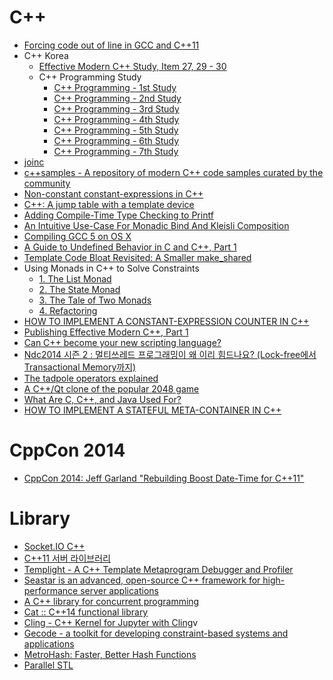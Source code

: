 C++
===
* [Forcing code out of line in GCC and C++11](http://xania.org/201209/forcing-code-out-of-line-in-gcc)
* C++ Korea
  * [Effective Modern C++ Study, Item 27, 29 - 30](http://www.slideshare.net/utilforever/c-korea-effective-modern-c-study-item-27-29-30)
  * C++ Programming Study
    * [C++ Programming - 1st Study](http://www.slideshare.net/utilforever/c-programming-1s-study)
    * [C++ Programming - 2nd Study](http://www.slideshare.net/utilforever/c-programming-2nd-study)
    * [C++ Programming - 3rd Study](http://www.slideshare.net/utilforever/c-programming-3rd-study)
    * [C++ Programming - 4th Study](http://www.slideshare.net/utilforever/c-programming-4th-study)
    * [C++ Programming - 5th Study](http://www.slideshare.net/utilforever/c-programming-5th-study)
    * [C++ Programming - 6th Study](http://www.slideshare.net/utilforever/c-programming-6th-study)
    * [C++ Programming - 7th Study](http://www.slideshare.net/utilforever/c-programming-7th-study)
* [joinc](http://www.joinc.co.kr/modules/moniwiki/wiki.php/Site/C++)
* [c++​samples - A repository of modern C++ code samples curated by the community](http://www.cppsamples.com/)
* [Non-constant constant-expressions in C++](http://b.atch.se/posts/non-constant-constant-expressions/)
* [C++: A jump table with a template device](https://monoinfinito.wordpress.com/2015/05/05/c-a-jump-table-with-a-template-device/)
* [Adding Compile-Time Type Checking to Printf](https://msdn.microsoft.com/en-us/magazine/dn973010.aspx)
* [An Intuitive Use-Case For Monadic Bind And Kleisli Composition](https://daniel-j-h.github.io/post/intuitive-monadic-bind-kleisli-composition/)
* [Compiling GCC 5 on OS X](https://solarianprogrammer.com/2015/05/01/compiling-gcc-5-mac-os-x/)
* [A Guide to Undefined Behavior in C and C++, Part 1](http://blog.regehr.org/archives/213)
* [Template Code Bloat Revisited: A Smaller make_shared](http://blog2.emptycrate.com/content/template-code-bloat-revisited-smaller-makeshared)
* Using Monads in C++ to Solve Constraints
  * [1. The List Monad](http://bartoszmilewski.com/2015/05/11/using-monads-in-c-to-solve-constraints-1-the-list-monad/)
  * [2. The State Monad](http://bartoszmilewski.com/2015/05/14/using-monads-in-c-to-solve-constraints-2-the-state-monad/)
  * [3. The Tale of Two Monads](http://bartoszmilewski.com/2015/05/18/using-monads-in-c-to-solve-constraints-3-the-tale-of-two-monads/)
  * [4. Refactoring](http://bartoszmilewski.com/2015/05/25/using-monads-in-c-to-solve-constraints-4-refactoring/)
* [HOW TO IMPLEMENT A CONSTANT-EXPRESSION COUNTER IN C++](http://b.atch.se/posts/constexpr-counter/)
* [Publishing Effective Modern C++, Part 1](http://scottmeyers.blogspot.kr/2015/05/publishing-effective-modern-c-part-1.html)
* [Can C++ become your new scripting language?](http://www.nu42.com/2015/05/cpp-new-scripting-language.html)
* [Ndc2014 시즌 2 : 멀티쓰레드 프로그래밍이 왜 이리 힘드나요? (Lock-free에서 Transactional Memory까지)](http://www.slideshare.net/zzapuno/ndc2014-2)
* [The tadpole operators explained](http://blogs.msdn.com/b/oldnewthing/archive/2015/05/26/10617079.aspx)
* [A C++/Qt clone of the popular 2048 game](https://github.com/jvaelen/2048)
* [What Are C, C++, and Java Used For?](http://danluu.com/boring-languages/)
* [HOW TO IMPLEMENT A STATEFUL META-CONTAINER IN C++](http://b.atch.se/posts/constexpr-meta-container/)

# CppCon 2014
* [CppCon 2014: Jeff Garland "Rebuilding Boost Date-Time for C++11"](https://www.youtube.com/watch?v=VBHXmqB4i_s)

# Library
* [Socket.IO C++](http://socket.io/blog/socket-io-cpp/)
* [C++11 서버 라이브러리](http://readme.skplanet.com/?p=10399)
* [Templight - A C++ Template Metaprogram Debugger and Profiler](http://plc.inf.elte.hu/templight/)
* [Seastar is an advanced, open-source C++ framework for high-performance server applications](http://www.seastar-project.org/)
* [A C++ library for concurrent programming](https://github.com/ademakov/Evenk)
* [Cat :: C++14 functional library](http://cat.github.io/)
* [Cling - C++ Kernel for Jupyter with Cling](https://github.com/minrk/clingkernel)v
* [Gecode - a toolkit for developing constraint-based systems and applications](http://www.gecode.org/)
* [MetroHash: Faster, Better Hash Functions](http://www.jandrewrogers.com/2015/05/27/metrohash/)
* [Parallel STL](https://parallelstl.codeplex.com/)